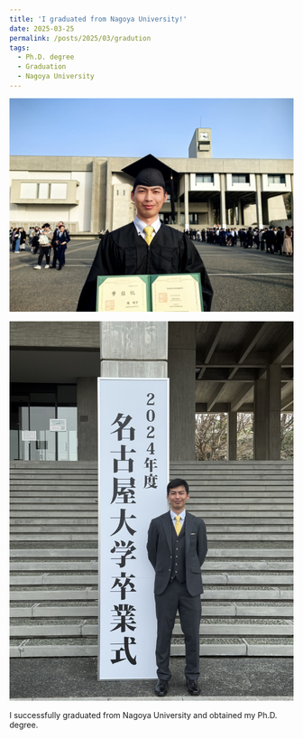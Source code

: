 ```yaml
---
title: 'I graduated from Nagoya University!'
date: 2025-03-25
permalink: /posts/2025/03/gradution
tags:
  - Ph.D. degree
  - Graduation
  - Nagoya University
---
```


![Graduation](/images/graduation.JPG)

![Graduation](/images/graduation2.JPG)

I successfully graduated from Nagoya University and obtained my Ph.D. degree. 
